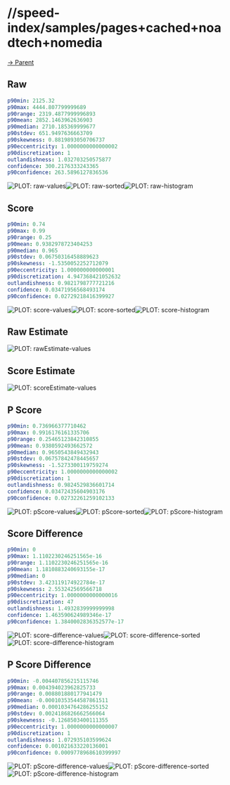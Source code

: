 
# //speed-index/samples/pages+cached+noadtech+nomedia

[→ Parent](../..)


## Raw


```yaml
p90min: 2125.32
p90max: 4444.807799999689
p90range: 2319.4877999996893
p90mean: 2852.1463962636903
p90median: 2710.185369999677
p90stdev: 651.9497636663709
p90skewness: 0.8819893050706737
p90eccentricity: 1.0000000000000002
p90discretization: 1
outlandishness: 1.032703250575877
confidence: 300.2176333243365
p90confidence: 263.5896127836536

```

![PLOT: raw-values](./raw/values.svg)![PLOT: raw-sorted](./raw/sorted.svg)![PLOT: raw-histogram](./raw/histogram.svg)
## Score


```yaml
p90min: 0.74
p90max: 0.99
p90range: 0.25
p90mean: 0.9382978723404253
p90median: 0.965
p90stdev: 0.06750316458889623
p90skewness: -1.5350052252712079
p90eccentricity: 1.000000000000001
p90discretization: 4.947368421052632
outlandishness: 0.9821798777721216
confidence: 0.03471956568493174
p90confidence: 0.02729218416399927

```

![PLOT: score-values](./score/values.svg)![PLOT: score-sorted](./score/sorted.svg)![PLOT: score-histogram](./score/histogram.svg)
## Raw Estimate

![PLOT: rawEstimate-values](./rawEstimate/values.svg)
## Score Estimate

![PLOT: scoreEstimate-values](./scoreEstimate/values.svg)
## P Score


```yaml
p90min: 0.736966377710462
p90max: 0.9916176161335706
p90range: 0.25465123842310855
p90mean: 0.9380592493662572
p90median: 0.9650543849432943
p90stdev: 0.06757842478445657
p90skewness: -1.5273300119759274
p90eccentricity: 1.0000000000000002
p90discretization: 1
outlandishness: 0.9824529836601714
confidence: 0.03472435604903176
p90confidence: 0.02732261259102133

```

![PLOT: pScore-values](./pScore/values.svg)![PLOT: pScore-sorted](./pScore/sorted.svg)![PLOT: pScore-histogram](./pScore/histogram.svg)
## Score Difference


```yaml
p90min: 0
p90max: 1.1102230246251565e-16
p90range: 1.1102230246251565e-16
p90mean: 1.1810883240693155e-17
p90median: 0
p90stdev: 3.423119174922784e-17
p90skewness: 2.553242569566718
p90eccentricity: 1.0000000000000016
p90discretization: 47
outlandishness: 1.4932839999999998
confidence: 1.463590624989346e-17
p90confidence: 1.3840002836352577e-17

```

![PLOT: score-difference-values](./score-difference/values.svg)![PLOT: score-difference-sorted](./score-difference/sorted.svg)![PLOT: score-difference-histogram](./score-difference/histogram.svg)
## P Score Difference


```yaml
p90min: -0.004407856215115746
p90max: 0.004394023962825733
p90range: 0.008801880177941479
p90mean: -0.00010353544587861511
p90median: 0.0001034764286255152
p90stdev: 0.0024186826662566064
p90skewness: -0.1268503400111355
p90eccentricity: 1.0000000000000007
p90discretization: 1
outlandishness: 1.072935103599624
confidence: 0.001021633220136001
p90confidence: 0.0009778968610399997

```

![PLOT: pScore-difference-values](./pScore-difference/values.svg)![PLOT: pScore-difference-sorted](./pScore-difference/sorted.svg)![PLOT: pScore-difference-histogram](./pScore-difference/histogram.svg)